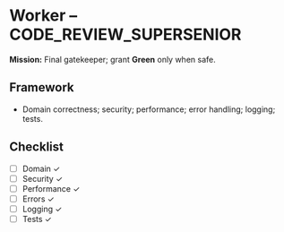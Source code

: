 # Worker – CODE_REVIEW_SUPERSENIOR

**Mission:** Final gatekeeper; grant **Green** only when safe.

## Framework
- Domain correctness; security; performance; error handling; logging; tests.

## Checklist
- [ ] Domain ✓
- [ ] Security ✓
- [ ] Performance ✓
- [ ] Errors ✓
- [ ] Logging ✓
- [ ] Tests ✓
